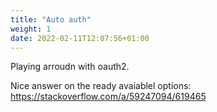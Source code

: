 ```yaml
---
title: "Auto auth"
weight: 1
date: 2022-02-11T12:07:56+01:00
---
```


Playing arroudn with oauth2.

Nice answer on the ready avaiablel options: https://stackoverflow.com/a/59247094/619465
